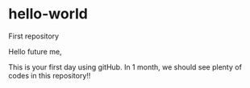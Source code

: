 # hello-world
First repository

Hello future me,

This is your first day using gitHub. In 1 month, we should see plenty of codes in this repository!!

